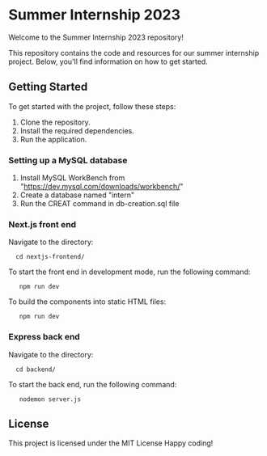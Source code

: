 # Summer Internship 2023

Welcome to the Summer Internship 2023 repository!

This repository contains the code and resources for our summer internship project. Below, you'll find information on how to get started.

## Getting Started 

To get started with the project, follow these steps:

1. Clone the repository.
2. Install the required dependencies.
3. Run the application.

### Setting up a MySQL database
1. Install MySQL WorkBench from "https://dev.mysql.com/downloads/workbench/"
2. Create a database named "intern"
3. Run the CREAT command in db-creation.sql file

### Next.js front end
Navigate to the directory:
```
  cd nextjs-frontend/
```

To start the front end in development mode, run the following command:
```
   npm run dev
```

To build the components into static HTML files:
```
   npm run dev
```

### Express back end
Navigate to the directory:
```
  cd backend/
```

To start the back end, run the following command:
```
   nodemon server.js
```
## License

This project is licensed under the MIT License
Happy coding!
